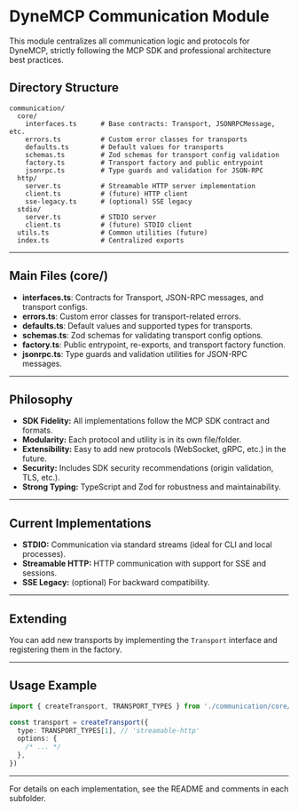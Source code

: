 # DyneMCP Communication Module

This module centralizes all communication logic and protocols for DyneMCP, strictly following the MCP SDK and professional architecture best practices.

## Directory Structure

```
communication/
  core/
    interfaces.ts      # Base contracts: Transport, JSONRPCMessage, etc.
    errors.ts          # Custom error classes for transports
    defaults.ts        # Default values for transports
    schemas.ts         # Zod schemas for transport config validation
    factory.ts         # Transport factory and public entrypoint
    jsonrpc.ts         # Type guards and validation for JSON-RPC
  http/
    server.ts          # Streamable HTTP server implementation
    client.ts          # (future) HTTP client
    sse-legacy.ts      # (optional) SSE legacy
  stdio/
    server.ts          # STDIO server
    client.ts          # (future) STDIO client
  utils.ts             # Common utilities (future)
  index.ts             # Centralized exports
```

---

## Main Files (core/)

- **interfaces.ts**: Contracts for Transport, JSON-RPC messages, and transport configs.
- **errors.ts**: Custom error classes for transport-related errors.
- **defaults.ts**: Default values and supported types for transports.
- **schemas.ts**: Zod schemas for validating transport config options.
- **factory.ts**: Public entrypoint, re-exports, and transport factory function.
- **jsonrpc.ts**: Type guards and validation utilities for JSON-RPC messages.

---

## Philosophy

- **SDK Fidelity:** All implementations follow the MCP SDK contract and formats.
- **Modularity:** Each protocol and utility is in its own file/folder.
- **Extensibility:** Easy to add new protocols (WebSocket, gRPC, etc.) in the future.
- **Security:** Includes SDK security recommendations (origin validation, TLS, etc.).
- **Strong Typing:** TypeScript and Zod for robustness and maintainability.

---

## Current Implementations

- **STDIO:** Communication via standard streams (ideal for CLI and local processes).
- **Streamable HTTP:** HTTP communication with support for SSE and sessions.
- **SSE Legacy:** (optional) For backward compatibility.

---

## Extending

You can add new transports by implementing the `Transport` interface and registering them in the factory.

---

## Usage Example

```typescript
import { createTransport, TRANSPORT_TYPES } from './communication/core/factory'

const transport = createTransport({
  type: TRANSPORT_TYPES[1], // 'streamable-http'
  options: {
    /* ... */
  },
})
```

---

For details on each implementation, see the README and comments in each subfolder.
